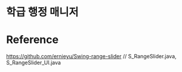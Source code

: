 # 학급 행정 매니저

# Reference
https://github.com/ernieyu/Swing-range-slider // S_RangeSlider.java, S_RangeSlider_UI.java
